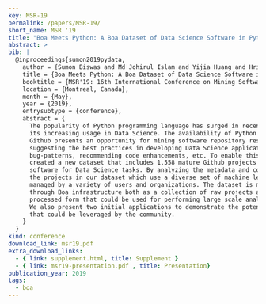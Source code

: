 ```yaml
---
key: MSR-19
permalink: /papers/MSR-19/
short_name: MSR '19
title: "Boa Meets Python: A Boa Dataset of Data Science Software in Python Language"
abstract: >
bib: |
  @inproceedings{sumon2019pydata,
    author = {Sumon Biswas and Md Johirul Islam and Yijia Huang and Hridesh Rajan},
    title = {Boa Meets Python: A Boa Dataset of Data Science Software in Python Language},
    booktitle = {MSR'19: 16th International Conference on Mining Software Repositories},
    location = {Montreal, Canada},
    month = {May},
    year = {2019},
    entrysubtype = {conference},
    abstract = {
      The popularity of Python programming language has surged in recent years due to
      its increasing usage in Data Science. The availability of Python repositories in
      Github presents an opportunity for mining software repository research, e.g.,
      suggesting the best practices in developing Data Science applications, identifying
      bug-patterns, recommending code enhancements, etc. To enable this research, we have
      created a new dataset that includes 1,558 mature Github projects that develop Python
      software for Data Science tasks. By analyzing the metadata and code, we have included
      the projects in our dataset which use a diverse set of machine learning libraries and
      managed by a variety of users and organizations. The dataset is made publicly available
      through Boa infrastructure both as a collection of raw projects as well as in a
      processed form that could be used for performing large scale analysis using Boa language.
      We also present two initial applications to demonstrate the potential of the dataset
      that could be leveraged by the community.
    }
  }
kind: conference
download_link: msr19.pdf
extra_download_links:
  - { link: supplement.html, title: Supplement }
  - { link: msr19-presentation.pdf , title: Presentation}
publication_year: 2019
tags:
  - boa
---
```

